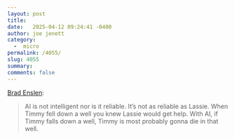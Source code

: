 ```yaml
---
layout: post
title:  
date:   2025-04-12 09:24:41 -0400
author: joe jenett
category:
  -  micro
permalink: /4055/
slug: 4055
summary: 
comments: false
---
```

<a href="https://ramblinggit.com/2025/04/12/ai-is-not-intelligent-nor.html">Brad Enslen</a>:
<blockquote>
<p>
AI is not intelligent nor is it reliable. It’s not as reliable as Lassie. When Timmy fell down a well you knew Lassie would get help. With AI, if Timmy falls down a well, Timmy is most probably gonna die in that well.
</p>
</blockquote>




<a href="https://brid.gy/publish/mastodon"></a>